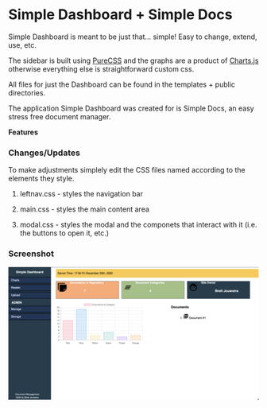 # Simple Dashboard + Simple Docs

Simple Dashboard is meant to be just that... simple! Easy to change, extend, use, etc. 

The sidebar is built using [PureCSS](https://purecss.io) and the graphs are a product of [Charts.js](https://www.chartjs.org) otherwise everything else is straightforward custom css. 

All files for just the Dashboard can be found in the templates + public directories.

The application Simple Dashboard was created for is Simple Docs, an easy stress free document manager. 

**Features**

### Changes/Updates

To make adjustments simplely edit the CSS files named according to the elements they style. 

1. leftnav.css - styles the navigation bar

2. main.css - styles the main content area

3. modal.css - styles the modal and the componets that interact with it (i.e. the buttons to open it, etc.)


### Screenshot

![screenshot](screenshot.png)